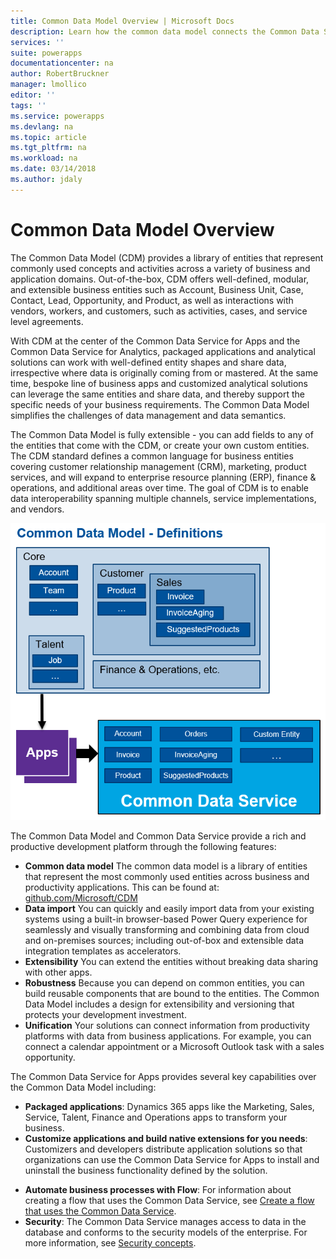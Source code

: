 ```yaml
---
title: Common Data Model Overview | Microsoft Docs
description: Learn how the common data model connects the Common Data Service for Apps with the Common Data Service for Analytics.
services: ''
suite: powerapps
documentationcenter: na
author: RobertBruckner
manager: lmollico
editor: ''
tags: ''
ms.service: powerapps
ms.devlang: na
ms.topic: article
ms.tgt_pltfrm: na
ms.workload: na
ms.date: 03/14/2018
ms.author: jdaly
---
```


# Common Data Model Overview

The Common Data Model (CDM) provides a library of entities that represent commonly used concepts and activities across a variety of business and application domains. Out-of-the-box, CDM offers well-defined, modular, and extensible business entities such as Account, Business Unit, Case, Contact, Lead, Opportunity, and Product, as well as interactions with vendors, workers, and customers, such as activities, cases, and service level agreements. 

With CDM at the center of the Common Data Service for Apps and the Common Data Service for Analytics, packaged applications and analytical solutions can work with well-defined entity shapes and share data, irrespective where data is originally coming from or mastered. At the same time, bespoke line of business apps and customized analytical solutions can leverage the same entities and share data, and thereby support the specific needs of your business requirements. The Common Data Model simplifies the challenges of data management and data semantics.

The Common Data Model is fully extensible - you can add fields to any of the entities that come with the CDM, or create your own custom entities. The CDM standard defines a common language for business entities covering customer relationship management (CRM), marketing, product services, and will expand to enterprise resource planning (ERP), finance & operations, and additional areas over time. The goal of CDM is to enable data interoperability spanning multiple channels, service implementations, and vendors.

![CDM Overview](media/cdm-overview.png)

The Common Data Model and Common Data Service provide a rich and productive development platform through the following features:

- **Common data model** The common data model is a library of entities that represent the most commonly used entities across business and productivity applications. This can be found at: [github.com/Microsoft/CDM](https://github.com/Microsoft/CDM)
- **Data import** You can quickly and easily import data from your existing systems using a built-in browser-based Power Query experience for seamlessly and visually transforming and combining data from cloud and on-premises sources; including out-of-box and extensible data integration templates as accelerators.
- **Extensibility** You can extend the entities without breaking data sharing with other apps.
- **Robustness**  Because you can depend on common entities, you can build reusable components that are bound to the entities. The Common Data Model includes a design for extensibility and versioning that protects your development investment.
- **Unification** Your solutions can connect information from productivity platforms with data from business applications. For example, you can connect a calendar appointment or a Microsoft Outlook task with a sales opportunity. 

The Common Data Service for Apps provides several key capabilities over the Common Data Model including:

- **Packaged applications**: Dynamics 365 apps like the Marketing, Sales, Service, Talent, Finance and Operations apps to transform your business.
- **Customize applications and build native extensions for you needs**: Customizers and developers distribute application solutions so that organizations can use the Common Data Service for Apps to install and uninstall the business functionality defined by the solution.
<!-- - **Build model-driven apps and canvas apps with PowerApp**s: For information about creating apps with the Common Data Service and PowerApps, see [Overview of building a model-driven app](../model-driven-app-overview.md). Link will be broken until Matt P merges his PR -->
- **Automate business processes with Flow**: For information about creating a flow that uses the Common Data Service, see [Create a flow that uses the Common Data Service](/flow/common-data-model-intro).
- **Security**: The Common Data Service manages access to data in the database and conforms to the security models of the enterprise. For more information, see [Security concepts](/dynamics365/customer-engagement/admin/security-concepts).
<!-- TODO: Need a better link here if there isn't a corresponding topic in the PA site -->
